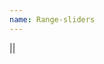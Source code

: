 ```yaml
---
name: Range-sliders
---
```

<form action="">
	<div class="row">
		<div class="small-12 columns">
			<div class="range-slider" data-slider data-options="display_selector:#sliderOutput; start:0; end:10000;">
				<span class="range-slider-handle">
					||
					<span class="range-slider-output" id="sliderOutput"></span>
				</span>
				<span class="range-slider-active-segment"></span>
				<input type="hidden">
			</div>
		</div>
	</div>
</form>
